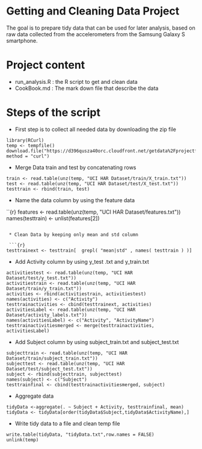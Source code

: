 # Getting and Cleaning Data Project

The goal is to prepare tidy data that can be used for later analysis, based on raw data collected from the accelerometers from the Samsung Galaxy S smartphone.

# Project content
 * run_analysis.R : the R script to get and clean data
 * CookBook.md : The mark down file that describe the data

# Steps of the script
 * First step is to collect all needed data by downloading the zip file

```{r}
library(RCurl)
temp <- tempfile()
download.file("https://d396qusza40orc.cloudfront.net/getdata%2Fprojectfiles%2FUCI%20HAR%20Dataset.zip",temp, method = "curl")

```

 * Merge Data train and test by concatenating rows

 ```{r}
train <- read.table(unz(temp, "UCI HAR Dataset/train/X_train.txt"))
test <- read.table(unz(temp, "UCI HAR Dataset/test/X_test.txt"))
testtrain <- rbind(train, test)
```

 * Name the data column by using the feature data

 ``{r}
features <- read.table(unz(temp, "UCI HAR Dataset/features.txt"))
names(testtrain) <- unlist(features[2])

```

 * Clean Data by keeping only mean and std column

 ```{r}
testtrainext <- testtrain[  grepl( "mean|std" , names( testtrain ) )]
```

 * Add Activity column by using y_test .txt and y_train.txt

```{r}
activitiestest <- read.table(unz(temp, "UCI HAR Dataset/test/y_test.txt"))
activitiestrain <- read.table(unz(temp, "UCI HAR Dataset/train/y_train.txt"))
activities <- rbind(activitiestrain, activitiestest)
names(activities) <- c("Activity")
testtrainactivities <- cbind(testtrainext, activities)
activitiesLabel <- read.table(unz(temp, "UCI HAR Dataset/activity_labels.txt"))
names(activitiesLabel) <- c("Activity", "ActivityName")
testtrainactivitiesmerged <- merge(testtrainactivities, activitiesLabel)
```

 * Add Subject column by using subject_train.txt and subject_test.txt

```{r}
subjecttrain <- read.table(unz(temp, "UCI HAR Dataset/train/subject_train.txt"))
subjecttest <- read.table(unz(temp, "UCI HAR Dataset/test/subject_test.txt"))
subject <- rbind(subjecttrain, subjecttest)
names(subject) <- c("Subject")
testtrainfinal <- cbind(testtrainactivitiesmerged, subject)
```

 * Aggregate data

 ```{r}
tidyData <-aggregate(. ~ Subject + Activity, testtrainfinal, mean)
tidyData <- tidyData[order(tidyData$Subject,tidyData$ActivityName),]
```


 * Write tidy data to a file and clean temp file

```{r}
write.table(tidyData, "tidyData.txt",row.names = FALSE)
unlink(temp)
```